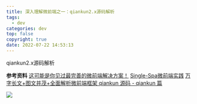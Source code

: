 ```yaml
---
title: 深入理解微前端之一：qiankun2.x源码解析
tags:
  - dev
categories: dev
top: false
copyright: true
date: 2022-07-22 14:53:13
---
```

qiankun2.x源码解析
<!--more-->

**参考资料**
[这可能是你见过最完善的微前端解决方案！](https://www.infoq.cn/article/o6GxRD9iHQOplKICiDDU)
[Single-Spa微前端实践](https://juejin.cn/post/6844904040157937678)
[万字长文+图文并茂+全面解析微前端框架 qiankun 源码 - qiankun 篇](https://segmentfault.com/a/1190000022275991)


![](http://static.zhyjor.com/wexin.png)